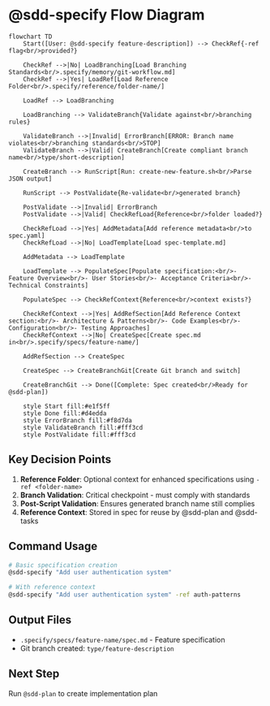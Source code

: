 # @sdd-specify Flow Diagram

```mermaid
flowchart TD
    Start([User: @sdd-specify feature-description]) --> CheckRef{-ref flag<br/>provided?}

    CheckRef -->|No| LoadBranching[Load Branching Standards<br/>.specify/memory/git-workflow.md]
    CheckRef -->|Yes| LoadRef[Load Reference Folder<br/>.specify/reference/folder-name/]

    LoadRef --> LoadBranching

    LoadBranching --> ValidateBranch{Validate against<br/>branching rules}

    ValidateBranch -->|Invalid| ErrorBranch[ERROR: Branch name violates<br/>branching standards<br/>STOP]
    ValidateBranch -->|Valid| CreateBranch[Create compliant branch name<br/>type/short-description]

    CreateBranch --> RunScript[Run: create-new-feature.sh<br/>Parse JSON output]

    RunScript --> PostValidate{Re-validate<br/>generated branch}

    PostValidate -->|Invalid| ErrorBranch
    PostValidate -->|Valid| CheckRefLoad{Reference<br/>folder loaded?}

    CheckRefLoad -->|Yes| AddMetadata[Add reference metadata<br/>to spec.yaml]
    CheckRefLoad -->|No| LoadTemplate[Load spec-template.md]

    AddMetadata --> LoadTemplate

    LoadTemplate --> PopulateSpec[Populate specification:<br/>- Feature Overview<br/>- User Stories<br/>- Acceptance Criteria<br/>- Technical Constraints]

    PopulateSpec --> CheckRefContext{Reference<br/>context exists?}

    CheckRefContext -->|Yes| AddRefSection[Add Reference Context section:<br/>- Architecture & Patterns<br/>- Code Examples<br/>- Configuration<br/>- Testing Approaches]
    CheckRefContext -->|No| CreateSpec[Create spec.md in<br/>.specify/specs/feature-name/]

    AddRefSection --> CreateSpec

    CreateSpec --> CreateBranchGit[Create Git branch and switch]

    CreateBranchGit --> Done([Complete: Spec created<br/>Ready for @sdd-plan])

    style Start fill:#e1f5ff
    style Done fill:#d4edda
    style ErrorBranch fill:#f8d7da
    style ValidateBranch fill:#fff3cd
    style PostValidate fill:#fff3cd
```

## Key Decision Points

1. **Reference Folder**: Optional context for enhanced specifications using `-ref <folder-name>`
2. **Branch Validation**: Critical checkpoint - must comply with standards
3. **Post-Script Validation**: Ensures generated branch name still complies
4. **Reference Context**: Stored in spec for reuse by @sdd-plan and @sdd-tasks

## Command Usage

```bash
# Basic specification creation
@sdd-specify "Add user authentication system"

# With reference context
@sdd-specify "Add user authentication system" -ref auth-patterns
```

## Output Files

- `.specify/specs/feature-name/spec.md` - Feature specification
- Git branch created: `type/feature-description`

## Next Step

Run `@sdd-plan` to create implementation plan
